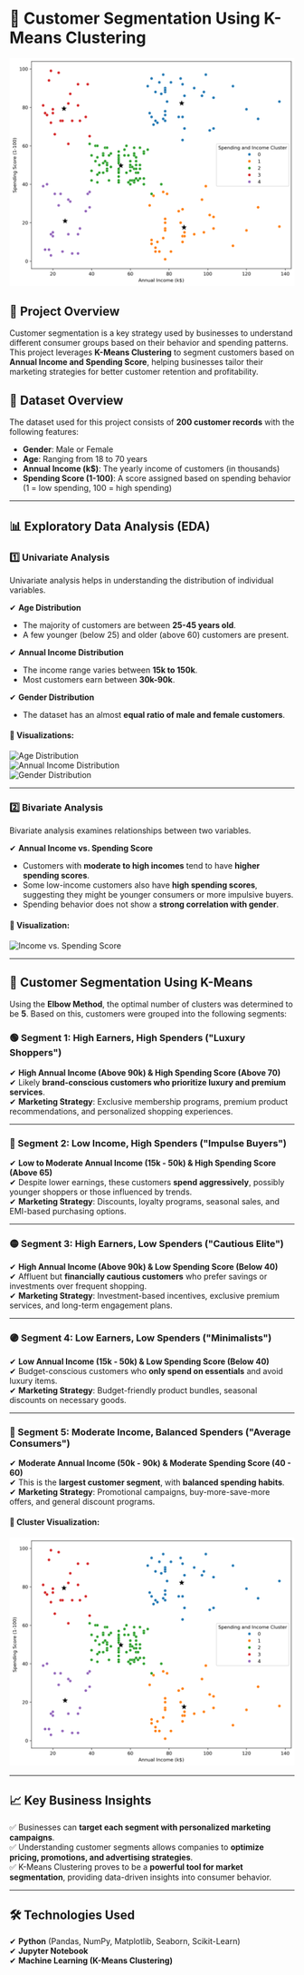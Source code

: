 # 🏬 Customer Segmentation Using K-Means Clustering

![Customer Segmentation](cluster_visualization.png)

## 📖 Project Overview
Customer segmentation is a key strategy used by businesses to understand different consumer groups based on their behavior and spending patterns. This project leverages **K-Means Clustering** to segment customers based on **Annual Income and Spending Score**, helping businesses tailor their marketing strategies for better customer retention and profitability.

## 📂 Dataset Overview
The dataset used for this project consists of **200 customer records** with the following features:

- **Gender**: Male or Female
- **Age**: Ranging from 18 to 70 years
- **Annual Income (k$)**: The yearly income of customers (in thousands)
- **Spending Score (1-100)**: A score assigned based on spending behavior (1 = low spending, 100 = high spending)

---

## 📊 Exploratory Data Analysis (EDA)

### **1️⃣ Univariate Analysis**
Univariate analysis helps in understanding the distribution of individual variables.

✔ **Age Distribution**  
- The majority of customers are between **25-45 years old**.
- A few younger (below 25) and older (above 60) customers are present.

✔ **Annual Income Distribution**  
- The income range varies between **15k to 150k**.
- Most customers earn between **30k-90k**.

✔ **Gender Distribution**  
- The dataset has an almost **equal ratio of male and female customers**.

#### 🔹 Visualizations:
![Age Distribution](age_distribution.png)  
![Annual Income Distribution](income_distribution.png)  
![Gender Distribution](gender_distribution.png)  

---

### **2️⃣ Bivariate Analysis**
Bivariate analysis examines relationships between two variables.

✔ **Annual Income vs. Spending Score**  
- Customers with **moderate to high incomes** tend to have **higher spending scores**.
- Some low-income customers also have **high spending scores**, suggesting they might be younger consumers or more impulsive buyers.
- Spending behavior does not show a **strong correlation with gender**.

#### 🔹 Visualization:
![Income vs. Spending Score](income_vs_spending.png)

---

## 🎯 Customer Segmentation Using K-Means
Using the **Elbow Method**, the optimal number of clusters was determined to be **5**. Based on this, customers were grouped into the following segments:

### **🟢 Segment 1: High Earners, High Spenders ("Luxury Shoppers")**
✔ **High Annual Income (Above 90k) & High Spending Score (Above 70)**  
✔ Likely **brand-conscious customers who prioritize luxury and premium services**.  
✔ **Marketing Strategy**: Exclusive membership programs, premium product recommendations, and personalized shopping experiences.

---

### **🔵 Segment 2: Low Income, High Spenders ("Impulse Buyers")**
✔ **Low to Moderate Annual Income (15k - 50k) & High Spending Score (Above 65)**  
✔ Despite lower earnings, these customers **spend aggressively**, possibly younger shoppers or those influenced by trends.  
✔ **Marketing Strategy**: Discounts, loyalty programs, seasonal sales, and EMI-based purchasing options.

---

### **🟡 Segment 3: High Earners, Low Spenders ("Cautious Elite")**
✔ **High Annual Income (Above 90k) & Low Spending Score (Below 40)**  
✔ Affluent but **financially cautious customers** who prefer savings or investments over frequent shopping.  
✔ **Marketing Strategy**: Investment-based incentives, exclusive premium services, and long-term engagement plans.

---

### **🟣 Segment 4: Low Earners, Low Spenders ("Minimalists")**
✔ **Low Annual Income (15k - 50k) & Low Spending Score (Below 40)**  
✔ Budget-conscious customers who **only spend on essentials** and avoid luxury items.  
✔ **Marketing Strategy**: Budget-friendly product bundles, seasonal discounts on necessary goods.

---

### **🔴 Segment 5: Moderate Income, Balanced Spenders ("Average Consumers")**
✔ **Moderate Annual Income (50k - 90k) & Moderate Spending Score (40 - 60)**  
✔ This is the **largest customer segment**, with **balanced spending habits**.  
✔ **Marketing Strategy**: Promotional campaigns, buy-more-save-more offers, and general discount programs.

#### 🔹 Cluster Visualization:
![Customer Segments](cluster_visualization.png)

---

## 📈 Key Business Insights

✅ Businesses can **target each segment with personalized marketing campaigns**.  
✅ Understanding customer segments allows companies to **optimize pricing, promotions, and advertising strategies**.  
✅ K-Means Clustering proves to be a **powerful tool for market segmentation**, providing data-driven insights into consumer behavior.

---

## 🛠️ Technologies Used
✔ **Python** (Pandas, NumPy, Matplotlib, Seaborn, Scikit-Learn)  
✔ **Jupyter Notebook**  
✔ **Machine Learning (K-Means Clustering)**  


